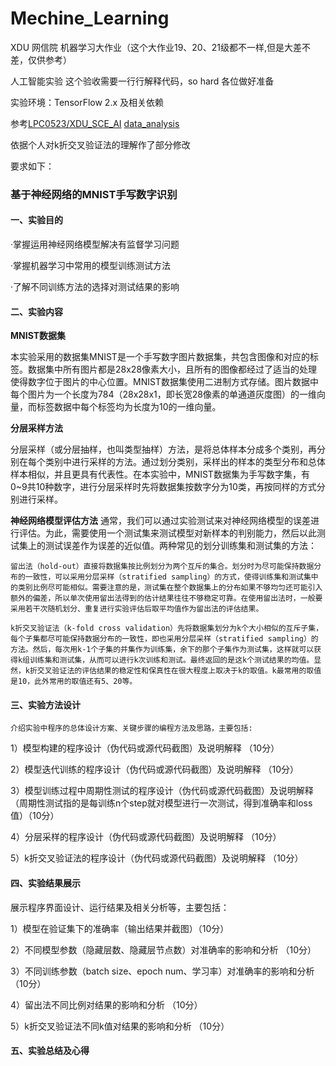 # Mechine_Learning
XDU 网信院 机器学习大作业（这个大作业19、20、21级都不一样,但是大差不差，仅供参考）

人工智能实验 这个验收需要一行行解释代码，so hard 各位做好准备

实验环境：TensorFlow 2.x 及相关依赖

参考[LPC0523/XDU_SCE_AI](https://github.com/LPC0523/XDU_SCE_AI)
[data_analysis](https://github.com/naturliche/data_analysis)

依据个人对k折交叉验证法的理解作了部分修改

要求如下：

### **基于神经网络的MNIST手写数字识别**

#### 一、实验目的

·掌握运用神经网络模型解决有监督学习问题

·掌握机器学习中常用的模型训练测试方法

·了解不同训练方法的选择对测试结果的影响

#### 二、实验内容

**MNIST数据集**

本实验采用的数据集MNIST是一个手写数字图片数据集，共包含图像和对应的标签。数据集中所有图片都是28x28像素大小，且所有的图像都经过了适当的处理使得数字位于图片的中心位置。MNIST数据集使用二进制方式存储。图片数据中每个图片为一个长度为784（28x28x1，即长宽28像素的单通道灰度图）的一维向量，而标签数据中每个标签均为长度为10的一维向量。

**分层采样方法**

分层采样（或分层抽样，也叫类型抽样）方法，是将总体样本分成多个类别，再分别在每个类别中进行采样的方法。通过划分类别，采样出的样本的类型分布和总体样本相似，并且更具有代表性。在本实验中，MNIST数据集为手写数字集，有0~9共10种数字，进行分层采样时先将数据集按数字分为10类，再按同样的方式分别进行采样。

**神经网络模型评估方法**
	通常，我们可以通过实验测试来对神经网络模型的误差进行评估。为此，需要使用一个测试集来测试模型对新样本的判别能力，然后以此测试集上的测试误差作为误差的近似值。两种常见的划分训练集和测试集的方法：

	留出法（hold-out）直接将数据集按比例划分为两个互斥的集合。划分时为尽可能保持数据分布的一致性，可以采用分层采样（stratified sampling）的方式，使得训练集和测试集中的类别比例尽可能相似。需要注意的是，测试集在整个数据集上的分布如果不够均匀还可能引入额外的偏差，所以单次使用留出法得到的估计结果往往不够稳定可靠。在使用留出法时，一般要采用若干次随机划分、重复进行实验评估后取平均值作为留出法的评估结果。
	 
	k折交叉验证法（k-fold cross validation）先将数据集划分为k个大小相似的互斥子集，每个子集都尽可能保持数据分布的一致性，即也采用分层采样（stratified sampling）的方法。然后，每次用k-1个子集的并集作为训练集，余下的那个子集作为测试集，这样就可以获得k组训练集和测试集，从而可以进行k次训练和测试。最终返回的是这k个测试结果的均值。显然，k折交叉验证法的评估结果的稳定性和保真性在很大程度上取决于k的取值。k最常用的取值是10，此外常用的取值还有5、20等。

#### 三、实验方法设计

	介绍实验中程序的总体设计方案、关键步骤的编程方法及思路，主要包括:

1）模型构建的程序设计（伪代码或源代码截图）及说明解释 （10分）

2）模型迭代训练的程序设计（伪代码或源代码截图）及说明解释 （10分）

3）模型训练过程中周期性测试的程序设计（伪代码或源代码截图）及说明解释（周期性测试指的是每训练n个step就对模型进行一次测试，得到准确率和loss值）（10分）

4）分层采样的程序设计（伪代码或源代码截图）及说明解释 （10分）

5）k折交叉验证法的程序设计（伪代码或源代码截图）及说明解释 （10分）

#### 四、实验结果展示

展示程序界面设计、运行结果及相关分析等，主要包括：

1）模型在验证集下的准确率（输出结果并截图）（10分）

2）不同模型参数（隐藏层数、隐藏层节点数）对准确率的影响和分析 （10分）

3）不同训练参数（batch size、epoch num、学习率）对准确率的影响和分析 （10分）

4）留出法不同比例对结果的影响和分析 （10分）

5）k折交叉验证法不同k值对结果的影响和分析 （10分）

#### 五、实验总结及心得
